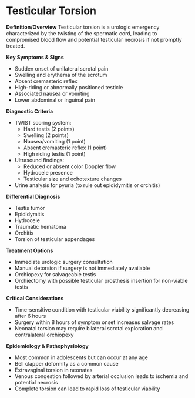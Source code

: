 # Testicular Torsion

**Definition/Overview**
Testicular torsion is a urologic emergency characterized by the twisting of the spermatic cord, leading to compromised blood flow and potential testicular necrosis if not promptly treated.

**Key Symptoms & Signs**
- Sudden onset of unilateral scrotal pain
- Swelling and erythema of the scrotum
- Absent cremasteric reflex
- High-riding or abnormally positioned testicle
- Associated nausea or vomiting
- Lower abdominal or inguinal pain

**Diagnostic Criteria**
- TWIST scoring system:
  - Hard testis (2 points)
  - Swelling (2 points)
  - Nausea/vomiting (1 point)
  - Absent cremasteric reflex (1 point)
  - High riding testis (1 point)
- Ultrasound findings:
  - Reduced or absent color Doppler flow
  - Hydrocele presence
  - Testicular size and echotexture changes
- Urine analysis for pyuria (to rule out epididymitis or orchitis)

**Differential Diagnosis**
- Testis tumor
- Epididymitis
- Hydrocele
- Traumatic hematoma
- Orchitis
- Torsion of testicular appendages

**Treatment Options**
- Immediate urologic surgery consultation
- Manual detorsion if surgery is not immediately available
- Orchiopexy for salvageable testis
- Orchiectomy with possible testicular prosthesis insertion for non-viable testis

**Critical Considerations**
- Time-sensitive condition with testicular viability significantly decreasing after 6 hours
- Surgery within 8 hours of symptom onset increases salvage rates
- Neonatal torsion may require bilateral scrotal exploration and contralateral orchiopexy

**Epidemiology & Pathophysiology**
- Most common in adolescents but can occur at any age
- Bell clapper deformity as a common cause
- Extravaginal torsion in neonates
- Venous congestion followed by arterial occlusion leads to ischemia and potential necrosis
- Complete torsion can lead to rapid loss of testicular viability